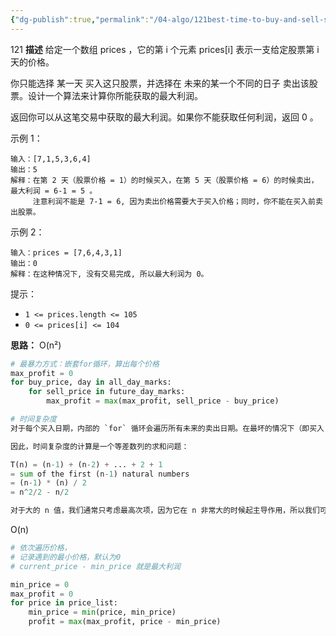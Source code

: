 ```yaml
---
{"dg-publish":true,"permalink":"/04-algo/121best-time-to-buy-and-sell-stock/","created":"2024-09-18T14:20:20.613+08:00","updated":"2024-05-27T15:03:25.000+08:00"}
---
```


121
**描述**
给定一个数组 prices ，它的第 i 个元素 prices[i] 表示一支给定股票第 i 天的价格。

你只能选择 某一天 买入这只股票，并选择在 未来的某一个不同的日子 卖出该股票。设计一个算法来计算你所能获取的最大利润。

返回你可以从这笔交易中获取的最大利润。如果你不能获取任何利润，返回 0 。


示例 1：
```
输入：[7,1,5,3,6,4]
输出：5
解释：在第 2 天（股票价格 = 1）的时候买入，在第 5 天（股票价格 = 6）的时候卖出，最大利润 = 6-1 = 5 。
     注意利润不能是 7-1 = 6, 因为卖出价格需要大于买入价格；同时，你不能在买入前卖出股票。
```
示例 2：
```
输入：prices = [7,6,4,3,1]
输出：0
解释：在这种情况下, 没有交易完成, 所以最大利润为 0。
```

提示：
+ `1 <= prices.length <= 105`
+ `0 <= prices[i] <= 104`

**思路：**
O(n²)
```python
# 最暴力方式：嵌套for循环，算出每个价格
max_profit = 0
for buy_price, day in all_day_marks:
	for sell_price in future_day_marks:
		max_profit = max(max_profit, sell_price - buy_price)

# 时间复杂度
对于每个买入日期，内部的 `for` 循环会遍历所有未来的卖出日期。在最坏的情况下（即买入日期是数组的第一个元素），这个内部循环会执行 n-1 次。随着外部循环的进行，内部循环的迭代次数会逐渐减少到 1 次。

因此，时间复杂度的计算是一个等差数列的求和问题：

T(n) = (n-1) + (n-2) + ... + 2 + 1  
= sum of the first (n-1) natural numbers  
= (n-1) * (n) / 2  
= n^2/2 - n/2

对于大的 n 值，我们通常只考虑最高次项，因为它在 n 非常大的时候起主导作用，所以我们可以忽略掉系数和低次项。因此，该算法的时间复杂度可以简化为 O(n^2)。
```

O(n)
```python
# 依次遍历价格，
# 记录遇到的最小价格，默认为0
# current_price - min_price 就是最大利润

min_price = 0
max_profit = 0
for price in price_list:
	min_price = min(price, min_price)
	profit = max(max_profit, price - min_price)
```
